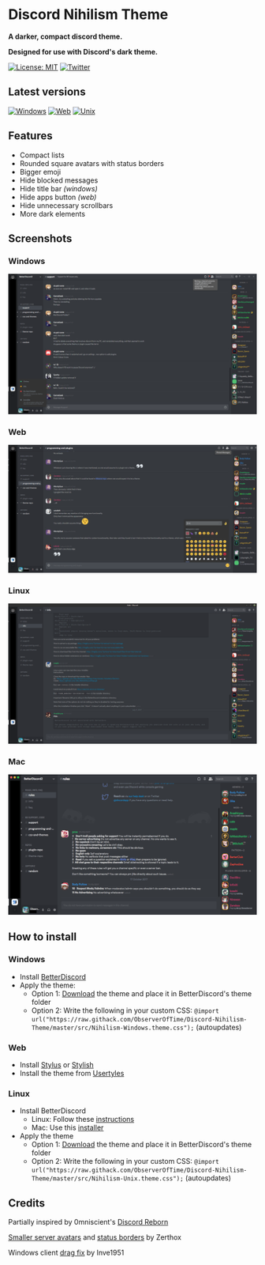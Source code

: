 
# Discord Nihilism Theme

**A darker, compact discord theme.**

**Designed for use with Discord's dark theme.**

[![License: MIT](https://img.shields.io/badge/License-MIT-blue.svg?style=flat-square)](./LICENSE)
[![Twitter](https://img.shields.io/badge/Twitter-@chronobserver-696969.svg?style=flat-square&logo=twitter)](https://twitter.com/chronobserver)

## Latest versions

[![Windows](https://img.shields.io/badge/Windows-3.02.1-orange.svg?style=flat-square)](src/Nihilism-Windows.theme.css)
[![Web](https://img.shields.io/badge/Web-3.02.1-yellow.svg?style=flat-square)](src/Nihilism-Web.theme.css)
[![Unix](https://img.shields.io/badge/Unix-3.02.1-yellowgreen.svg?style=flat-square)](src/Nihilism-Unix.theme.css)

## Features

- Compact lists
- Rounded square avatars with status borders
- Bigger emoji
- Hide blocked messages
- Hide title bar _(windows)_
- Hide apps button _(web)_
- Hide unnecessary scrollbars
- More dark elements

## Screenshots

### Windows
![Windows](images/windows-screen.png)

### Web
![Web](images/web-screen.png)

### Linux
![Linux](images/linux-screen.png)

### Mac
![Mac](images/mac-screen.png)

## How to install

### Windows
- Install [BetterDiscord](https://betterdiscord.net/home/)
- Apply the theme:
  - Option 1: [Download](https://github.com/ObserverOfTime/Discord-Nihilism-Theme/releases/download/v3.02.1/Nihilism-Windows.theme.css) the theme and place it in BetterDiscord's theme folder
  - Option 2: Write the following in your custom CSS: `@import url("https://raw.githack.com/ObserverOfTime/Discord-Nihilism-Theme/master/src/Nihilism-Windows.theme.css");` (autoupdates)

### Web

- Install [Stylus](https://github.com/openstyles/stylus) or [Stylish](https://github.com/stylish-userstyles/stylish)
- Install the theme from [Usertyles](https://userstyles.org/styles/147291/)

### Linux
- Install BetterDiscord
  - Linux: Follow these [instructions](https://www.youtube.com/watch?v=h1R2NTX-6C8)
  - Mac: Use this [installer](https://github.com/denBot/BetterDiscordOSXInstaller)
- Apply the theme
  - Option 1: [Download](https://github.com/ObserverOfTime/Discord-Nihilism-Theme/releases/download/v3.02.1/Nihilism-Unix.theme.css) the theme and place it in BetterDiscord's theme folder
  - Option 2: Write the following in your custom CSS: `@import url("https://raw.githack.com/ObserverOfTime/Discord-Nihilism-Theme/master/src/Nihilism-Unix.theme.css");` (autoupdates)

## Credits

Partially inspired by 0mniscient's [Discord Reborn](https://github.com/0mniscient/Discord-Themes/blob/master/Themes/Discord%20Reborn.theme.css)

[Smaller server avatars](https://github.com/Zerthox/Mini-Discord-Themes/blob/master/themes/SmallerGuilds.theme.css) and [status borders](https://github.com/Zerthox/Mini-Discord-Themes/blob/master/themes/StatusCircles.theme.css) by Zerthox

Windows client [drag fix](https://github.com/Inve1951/BetterDiscordStuff/blob/master/themes/dragfix.theme.css) by Inve1951

